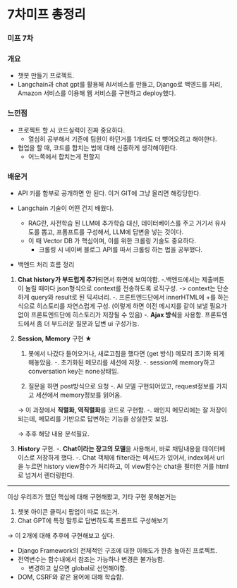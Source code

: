 # 7차미프 총정리

### 미프 7차

### 개요

- 챗봇 만들기 프로젝트.
- Langchain과 chat gpt를 활용해 AI서비스를 만들고, Django로 백엔드를 처리, Amazon 서비스를 이용해 웹 서비스를 구현하고 deploy했다.

### 느낀점

- 프로젝트 할 시 코드실력이 진짜 중요하다.
    - 열심히 공부해서 기존에 팀원이 하던거를 1개라도 더 뺏어오려고 해야한다.
- 협업을 할 때, 코드를 합치는 법에 대해 신중하게 생각해야한다.
    - 어느쪽에서 합치는게 편할지

### 배운거

- API 키를 함부로 공개하면 안 된다. 이거 GIT에 그냥 올리면 해킹당한다.
- Langchain 기술이 어떤 건지 배웠다.
    - RAG란, 사전학습 된 LLM에 추가학습 대신, 데이터베이스를 주고 거기서 유사도를 뽑고, 프롬프트를 구성해서, LLM에 답변을 넣는 것이다.
    - 이 때 Vector DB 가 핵심이며, 이를 위한 크롤링 기술도 중요하다.
        - 크롤링 시 네이버 블로그 API를 따서 크롤링 하는 법을 공부했다.
    
- 백엔드 처리 흐름 정리
1. **Chat history가 부드럽게 추가**되면서 화면에 보여야함.
-.백엔드에서는 제출버튼이 눌릴 때마다 json형식으로 context를 전송하도록 로직구성.
-> context는 단순하게 query와 result로 된 딕셔너리.
-. 프론트엔드단에서 innerHTML에 +를 하는 식으로 히스토리를 자연스럽게 구성. (이렇게 하면 이전 메시지를 같이 보낼 필요가 없이 프론트엔드단에 히스토리가
저장될 수 있음)
-. **Ajax 방식**을 사용함. 프론트엔드에서 좀 더 부드러운 질문과 답변 ui 구성가능.
2. **Session, Memory** 구현 ★
    
    1) 봇에서 나갔다 들어오거나, 새로고침을 했다면 (get 방식) 메모리 초기화 되게 해놓았음.
    -. 초기화된 메모리를 세션에 저장.
    -. session에 memory하고 conversation key는 none상태임.
    
    2) 질문을 하면 post방식으로 요청
    -. AI 모델 구현되어있고, request정보를 가지고 세션에서 memory정보를 읽어옴.
    
    → 이 과정에서 **직렬화, 역직렬화**를 코드로 구현함.
    -. 왜인지 메모리에는 잘 저장이 되는데, 메모리를 기반으로 답변하는 기능을 상실한듯 보임.
    
    → 추후 해당 내용 분석필요.
    
3. **History** 구현.
-. **Chat이라는 장고의 모델**을 사용해서, 바로 채팅내용을 데이터베이스로 저장하게 했다.
-. Chat 객체에 filter라는 메서드가 있어서, index에서 url을 누르면 history view함수가 처리하고, 이 view함수는 chat을 필터한 거를 html로 넘겨서 렌더링한다.

---

이상 우리조가 했던 핵심에 대해 구현해봤고, 기타 구현 못해본거는

1. 챗봇 아이콘 클릭시 팝업이 따로 뜨는거. 
2. Chat GPT에 특정 말투로 답변하도록 프롬프트 구성해보기

→ 이 2개에 대해 추후에 구현해보고 싶다.

- Django Framework의 전체적인 구조에 대한 이해도가 한층 높아진 프로젝트.
- 전역변수는 함수내에서 참조는 가능하나 변경은 불가능함.
    - 변경하고 싶으면 global로 선언해야함.
- DOM, CSRF와 같은 용어에 대해 학습함.